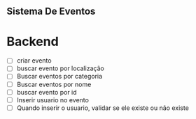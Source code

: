 ## Sistema De Eventos 

# Backend
- [ ] criar evento
- [ ] buscar evento por localização
- [ ] Buscar eventos por categoria
- [ ] Buscar eventos por nome
- [ ] buscar evento por id
- [ ] Inserir usuario no evento
- [ ] Quando inserir o usuario, validar se ele existe ou não existe